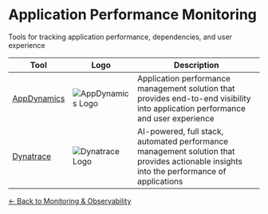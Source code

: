 # Application Performance Monitoring

Tools for tracking application performance, dependencies, and user experience

| Tool | Logo | Description |
|------|------|-------------|
| [AppDynamics](https://www.appdynamics.com/) | ![AppDynamics Logo](/logos/devops/monitoring/appdynamics.png) | Application performance management solution that provides end-to-end visibility into application performance and user experience |
| [Dynatrace](https://www.dynatrace.com/) | ![Dynatrace Logo](/logos/devops/monitoring/dynatrace.png) | AI-powered, full stack, automated performance management solution that provides actionable insights into the performance of applications |

[← Back to Monitoring & Observability](../)
